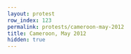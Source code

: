 ```yaml
---
layout: protest
row_index: 123
permalink: protests/cameroon-may-2012
title: Cameroon, May 2012
hidden: true
---
```

